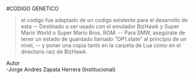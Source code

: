 #CODIGO GENETICO
<br>
>el codigo fue adaptado de un codigo existente para el desarrollo de esta
-- Destinado a ser usado con el emulador BizHawk y Super Mario World o Super Mario Bros. ROM.
-- Para SMW, asegúrate de tener un estado de guardado llamado "DP1.state" al principio de un nivel,
-- y poner una copia tanto en la carpeta de Lua como en el directorio raíz de BizHawk.

Autor 
<br>
-Jorge Andrés Zapata Herrera (Institucional)
